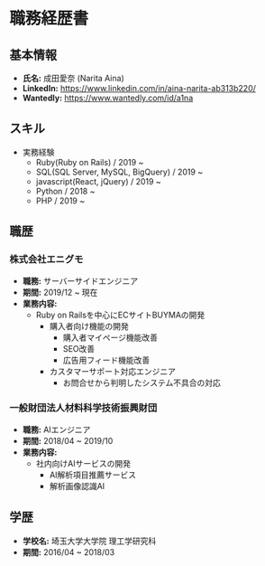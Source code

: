 # 職務経歴書

## 基本情報
- **氏名:** 成田愛奈 (Narita Aina)
- **LinkedIn:** https://www.linkedin.com/in/aina-narita-ab313b220/
- **Wantedly:** https://www.wantedly.com/id/a1na

## スキル
- 実務経験
  - Ruby(Ruby on Rails) / 2019 ~
  - SQL(SQL Server, MySQL, BigQuery) / 2019 ~
  - javascript(React, jQuery) / 2019 ~
  - Python / 2018 ~
  - PHP / 2019 ~


## 職歴
### 株式会社エニグモ
- **職務:** サーバーサイドエンジニア
- **期間:** 2019/12 ~ 現在
- **業務内容:**
  - Ruby on Railsを中心にECサイトBUYMAの開発
    - 購入者向け機能の開発
      - 購入者マイページ機能改善
      - SEO改善
      - 広告用フィード機能改善
    - カスタマーサポート対応エンジニア
      - お問合せから判明したシステム不具合の対応

### 一般財団法人材料科学技術振興財団
- **職務:** AIエンジニア
- **期間:** 2018/04 ~ 2019/10
- **業務内容:**
  - 社内向けAIサービスの開発
    - AI解析項目推薦サービス
    - 解析画像認識AI

## 学歴
- **学校名:** 埼玉大学大学院 理工学研究科
- **期間:** 2016/04 ~ 2018/03
